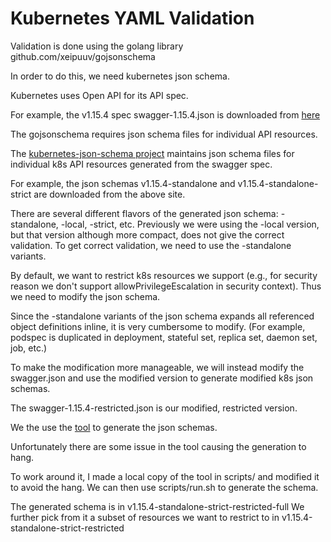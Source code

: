 # Kubernetes YAML Validation

Validation is done using the golang library github.com/xeipuuv/gojsonschema

In order to do this, we need kubernetes json schema.

Kubernetes uses Open API for its API spec.

For example, the v1.15.4 spec swagger-1.15.4.json is downloaded
from [here](https://raw.githubusercontent.com/kubernetes/kubernetes/v1.15.4/api/openapi-spec/swagger.json)

The gojsonschema requires json schema files for individual API resources.

The [kubernetes-json-schema project](https://github.com/instrumenta/kubernetes-json-schema)
maintains json schema files for individual k8s API resources generated from the swagger spec.

For example, the json schemas v1.15.4-standalone and v1.15.4-standalone-strict are downloaded from the above site.

There are several different flavors of the generated json schema: -standalone,
-local, -strict, etc. Previously we were using the -local version, but that
version although more compact, does not give the correct validation. To get
correct validation, we need to use the -standalone variants.

By default, we want to restrict k8s resources we support (e.g., for security
reason we don't support allowPrivilegeEscalation in security context). Thus we
need to modify the json schema.

Since the -standalone variants of the json schema expands all referenced object
definitions inline, it is very cumbersome to modify. (For example, podspec is
duplicated in deployment, stateful set, replica set, daemon set, job, etc.)

To make the modification more manageable, we will instead modify the
swagger.json and use the modified version to generate modified k8s json schemas.

The swagger-1.15.4-restricted.json is our modified, restricted version.

We the use the [tool](https://github.com/instrumenta/openapi2jsonschema) to
generate the json schemas.

Unfortunately there are some issue in the tool causing the generation to hang.

To work around it, I made a local copy of the tool in scripts/ and modified it
to avoid the hang. We can then use scripts/run.sh to generate the schema.

The generated schema is in v1.15.4-standalone-strict-restricted-full
We further pick from it a subset of resources we want to restrict to in
v1.15.4-standalone-strict-restricted

